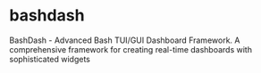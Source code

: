 # bashdash
BashDash - Advanced Bash TUI/GUI Dashboard Framework.  A comprehensive framework for creating real-time dashboards with sophisticated widgets
